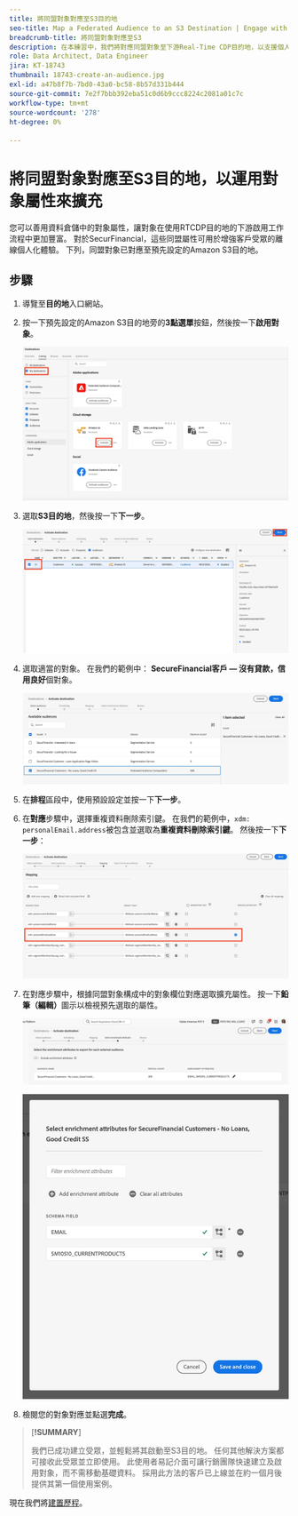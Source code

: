 ```yaml
---
title: 將同盟對象對應至S3目的地
seo-title: Map a Federated Audience to an S3 Destination | Engage with audiences directly from your data warehouse using Federated Audience Composition
breadcrumb-title: 將同盟對象對應至S3
description: 在本練習中，我們將對應同盟對象至下游Real-Time CDP目的地，以支援個人化的離線體驗。
role: Data Architect, Data Engineer
jira: KT-18743
thumbnail: 18743-create-an-audience.jpg
exl-id: a47b8f7b-7bd0-43a0-bc58-8b57d331b444
source-git-commit: 7e2f7bbb392eba51c0d6b9ccc8224c2081a01c7c
workflow-type: tm+mt
source-wordcount: '278'
ht-degree: 0%

---
```


# 將同盟對象對應至S3目的地，以運用對象屬性來擴充

您可以善用資料倉儲中的對象屬性，讓對象在使用RTCDP目的地的下游啟用工作流程中更加豐富。 對於SecurFinancial，這些同盟屬性可用於增強客戶受眾的離線個人化體驗。 下列，同盟對象已對應至預先設定的Amazon S3目的地。

## 步驟

1. 導覽至&#x200B;**目的地**&#x200B;入口網站。

2. 按一下預先設定的Amazon S3目的地旁的&#x200B;**3點選單**&#x200B;按鈕，然後按一下&#x200B;**啟用對象**。

   ![啟用對象](assets/activate-audiences.png)

3. 選取&#x200B;**S3目的地**，然後按一下&#x200B;**下一步**。

   ![select-s3-destination](assets/select-s3-destination.png)

4. 選取適當的對象。 在我們的範例中： **SecureFinancial客戶 — 沒有貸款，信用良好**&#x200B;個對象。

   ![select-s3-audience](assets/select-s3-audience.png)

5. 在&#x200B;**排程**&#x200B;區段中，使用預設設定並按一下&#x200B;**下一步**。

6. 在&#x200B;**對應**&#x200B;步驟中，選擇重複資料刪除索引鍵。 在我們的範例中，`xdm: personalEmail.address`被包含並選取為&#x200B;**重複資料刪除索引鍵**。 然後按一下&#x200B;**下一步**：

   ![重複資料刪除索引鍵](assets/deduplication-key.png)

7. 在對應步驟中，根據同盟對象構成中的對象欄位對應選取擴充屬性。 按一下&#x200B;**鉛筆（編輯）**&#x200B;圖示以檢視預先選取的屬性。

   ![編輯屬性](assets/edit-attributes.png)

   ![最終屬性](assets/final-attribution.png)

8. 檢閱您的對象對應並點選&#x200B;**完成**。

>[**!SUMMARY**]
>
> 我們已成功建立受眾，並輕鬆將其啟動至S3目的地。 任何其他解決方案都可接收此受眾並立即使用。 此使用者易記介面可讓行銷團隊快速建立及啟用對象，而不需移動基礎資料。 採用此方法的客戶已上線並在約一個月後提供其第一個使用案例。


現在我們將[建置歷程](build-journey-federated-audience.md)。
